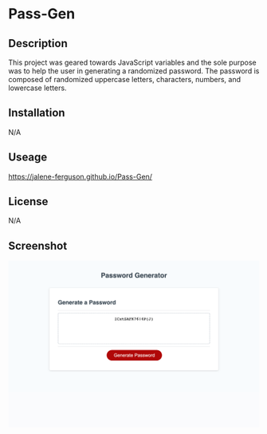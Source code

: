 # Pass-Gen

## Description
This project was geared towards JavaScript variables and the sole purpose was to help the user in generating a randomized password. The password is composed of randomized  uppercase letters, characters, numbers, and lowercase letters.

## Installation
N/A

## Useage
https://jalene-ferguson.github.io/Pass-Gen/

## License
N/A

## Screenshot
![alt text](./assets/img/_Users_jalene._Documents_UCF_homework_Pass-Gen_Develop_index.html.png)

